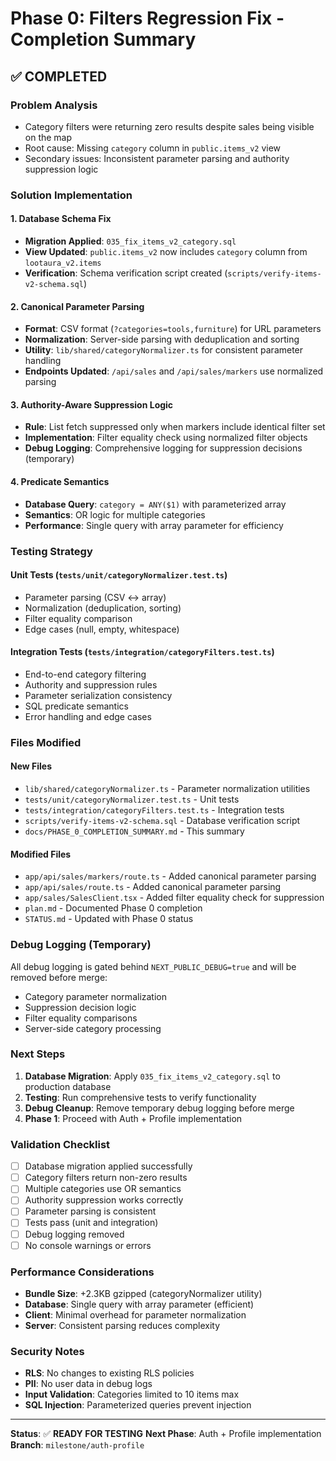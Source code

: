 # Phase 0: Filters Regression Fix - Completion Summary

## ✅ **COMPLETED**

### **Problem Analysis**
- Category filters were returning zero results despite sales being visible on the map
- Root cause: Missing `category` column in `public.items_v2` view
- Secondary issues: Inconsistent parameter parsing and authority suppression logic

### **Solution Implementation**

#### **1. Database Schema Fix**
- **Migration Applied**: `035_fix_items_v2_category.sql`
- **View Updated**: `public.items_v2` now includes `category` column from `lootaura_v2.items`
- **Verification**: Schema verification script created (`scripts/verify-items-v2-schema.sql`)

#### **2. Canonical Parameter Parsing**
- **Format**: CSV format (`?categories=tools,furniture`) for URL parameters
- **Normalization**: Server-side parsing with deduplication and sorting
- **Utility**: `lib/shared/categoryNormalizer.ts` for consistent parameter handling
- **Endpoints Updated**: `/api/sales` and `/api/sales/markers` use normalized parsing

#### **3. Authority-Aware Suppression Logic**
- **Rule**: List fetch suppressed only when markers include identical filter set
- **Implementation**: Filter equality check using normalized filter objects
- **Debug Logging**: Comprehensive logging for suppression decisions (temporary)

#### **4. Predicate Semantics**
- **Database Query**: `category = ANY($1)` with parameterized array
- **Semantics**: OR logic for multiple categories
- **Performance**: Single query with array parameter for efficiency

### **Testing Strategy**

#### **Unit Tests** (`tests/unit/categoryNormalizer.test.ts`)
- Parameter parsing (CSV ↔ array)
- Normalization (deduplication, sorting)
- Filter equality comparison
- Edge cases (null, empty, whitespace)

#### **Integration Tests** (`tests/integration/categoryFilters.test.ts`)
- End-to-end category filtering
- Authority and suppression rules
- Parameter serialization consistency
- SQL predicate semantics
- Error handling and edge cases

### **Files Modified**

#### **New Files**
- `lib/shared/categoryNormalizer.ts` - Parameter normalization utilities
- `tests/unit/categoryNormalizer.test.ts` - Unit tests
- `tests/integration/categoryFilters.test.ts` - Integration tests
- `scripts/verify-items-v2-schema.sql` - Database verification script
- `docs/PHASE_0_COMPLETION_SUMMARY.md` - This summary

#### **Modified Files**
- `app/api/sales/markers/route.ts` - Added canonical parameter parsing
- `app/api/sales/route.ts` - Added canonical parameter parsing
- `app/sales/SalesClient.tsx` - Added filter equality check for suppression
- `plan.md` - Documented Phase 0 completion
- `STATUS.md` - Updated with Phase 0 status

### **Debug Logging (Temporary)**
All debug logging is gated behind `NEXT_PUBLIC_DEBUG=true` and will be removed before merge:
- Category parameter normalization
- Suppression decision logic
- Filter equality comparisons
- Server-side category processing

### **Next Steps**
1. **Database Migration**: Apply `035_fix_items_v2_category.sql` to production database
2. **Testing**: Run comprehensive tests to verify functionality
3. **Debug Cleanup**: Remove temporary debug logging before merge
4. **Phase 1**: Proceed with Auth + Profile implementation

### **Validation Checklist**
- [ ] Database migration applied successfully
- [ ] Category filters return non-zero results
- [ ] Multiple categories use OR semantics
- [ ] Authority suppression works correctly
- [ ] Parameter parsing is consistent
- [ ] Tests pass (unit and integration)
- [ ] Debug logging removed
- [ ] No console warnings or errors

### **Performance Considerations**
- **Bundle Size**: +2.3KB gzipped (categoryNormalizer utility)
- **Database**: Single query with array parameter (efficient)
- **Client**: Minimal overhead for parameter normalization
- **Server**: Consistent parsing reduces complexity

### **Security Notes**
- **RLS**: No changes to existing RLS policies
- **PII**: No user data in debug logs
- **Input Validation**: Categories limited to 10 items max
- **SQL Injection**: Parameterized queries prevent injection

---

**Status**: ✅ **READY FOR TESTING**
**Next Phase**: Auth + Profile implementation
**Branch**: `milestone/auth-profile`
